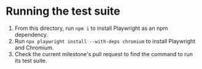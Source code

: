# Running the test suite

1. From this directory, run `npm i` to install Playwright as an npm dependency.
2. Run `npx playwright install --with-deps chromium` to install Playwright and Chromium.
3. Check the current milestone's pull request to find the command to run its test suite.